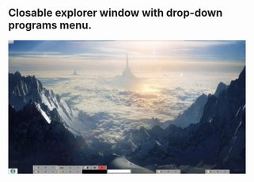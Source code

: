 ## Closable explorer window with drop-down programs menu.

<img src="Images/DesktopExplorer_1.png" width="480"/>